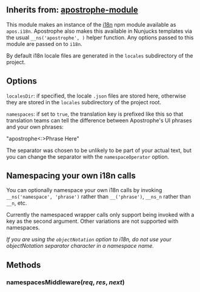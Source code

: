 ## Inherits from: [apostrophe-module](./apostrophe-module/README.md)
This module makes an instance of the [i18n](https://npmjs.org/package/i18n) npm module available
as `apos.i18n`. Apostrophe also makes this available in Nunjucks templates via the
usual `__ns('apostrophe', )` helper function. Any options passed to this module are passed on to `i18n`.

By default i18n locale files are generated in the `locales` subdirectory of the project.

## Options

`localesDir`: if specified, the locale `.json` files are stored here, otherwise they
are stored in the `locales` subdirectory of the project root.

`namespaces`: if set to `true`, the translation key is prefixed like this
so that translation teams can tell the difference between Apostrophe's
UI phrases and your own phrases:

"apostrophe<:>Phrase Here"

The separator was chosen to be unlikely to be part of your actual text,
but you can change the separator with the `namespaceOperator` option.

## Namespacing your own i18n calls

You can optionally namespace your own i18n calls by invoking
`__ns('namespace', 'phrase')` rather than `__('phrase')`,
`__ns_n` rather than `__n`, etc.

Currently the namespaced wrapper calls only support being invoked with a key as the
second argument. Other variations are not supported with namespaces.

*If you are using the `objectNotation` option to i18n, do not use your
objectNotation separator character in a namespace name.*


## Methods
### namespacesMiddleware(*req*, *res*, *next*)

